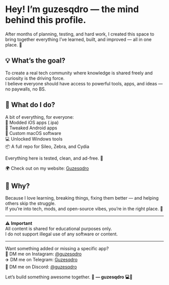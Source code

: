 # Hey! I’m guzesqdro — the mind behind this profile.

After months of planning, testing, and hard work, I created this space to bring together everything I’ve learned, built, and improved — all in one place. 🚀

## 💡 What’s the goal?

To create a real tech community where knowledge is shared freely and curiosity is the driving force.  
I believe everyone should have access to powerful tools, apps, and ideas — no paywalls, no BS.

## 🔧 What do I do?

A bit of everything, for everyone:  
📱 Modded iOS apps (.ipa)  
🤖 Tweaked Android apps  
🍏 Custom macOS software  
💻 Unlocked Windows tools  
📦 A full repo for Sileo, Zebra, and Cydia  

Everything here is tested, clean, and ad-free. 🧼

🌍 Check out on my website: [Guzesqdro](https://guzesqdro.github.io)

## 🧠 Why?

Because I love learning, breaking things, fixing them better — and helping others skip the struggle.  
If you’re into tech, mods, and open-source vibes, you’re in the right place. 🤝

---

⚠️ **Important**  
All content is shared for educational purposes only.  
I do not support illegal use of any software or content.

---

Want something added or missing a specific app?  
📲 DM me on Instagram: [@guzesqdro](https://instagram.com/guzesqdro)  
✈️ DM me on Telegram: [Guzesqdro](https://t.me/guzesqdro)  
🤖 DM me on Discord: [@guzesqdro](https://discord.gg/ZsvRvNY7)  

Let’s build something awesome together. 🥳
**— guzesqdro 💻🧪**
